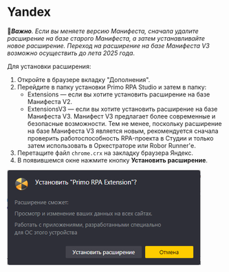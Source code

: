 # Yandex

:small_orange_diamond:***Важно**. Если вы меняете версию Манифеста, сначала удалите расширение на базе старого Манифеста, а затем устанавливайте новое расширение. Переход на расширение на базе Манифеста V3 возможно осуществить до лета 2025 года*.


Для установки расширения:
1. Откройте в браузере вкладку "Дополнения".
1. Перейдите в папку установки Primo RPA Studio и затем в папку:
   * Extensions — если вы хотите установить расширение на базе Манифеста V2.
   * ExtensionsV3 — если вы хотите установить расширение на базе Манифеста V3. Манифест V3 предлагает более современные и безопасные возможности. Тем не менее, поскольку расширение на базе Манифеста V3 является новым, рекомендуется сначала проверить работоспособность RPA-проекта в Студии и только затем использовать в Оркестраторе или Robor Runner'е.
1. Перетащите файл `chrome.crx` на закладку браузера Яндекс.
1. В появившемся окне нажмите кнопку **Установить расширение**.

![](<../../../.gitbook/assets/image (861).png>)

